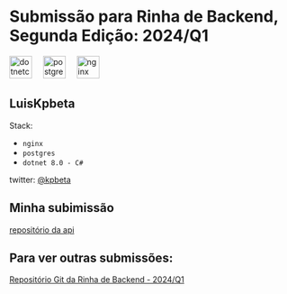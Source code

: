 # Submissão para Rinha de Backend, Segunda Edição: 2024/Q1

<img src="https://cdn.jsdelivr.net/gh/devicons/devicon/icons/dotnetcore/dotnetcore-original.svg" height="40" alt="dotnetcore logo"  />
<img width="12" />
<img src="https://cdn.jsdelivr.net/gh/devicons/devicon/icons/postgresql/postgresql-original.svg" height="40" alt="postgresql logo"  />
<img width="12" />
<img src="https://cdn.jsdelivr.net/gh/devicons/devicon/icons/nginx/nginx-original.svg" height="40" alt="nginx logo"  />


## LuisKpbeta
Stack:
- `nginx` 
- `postgres` 
- `dotnet 8.0 - C#`

twitter: [@kpbeta](https://twitter.com/kpbeta)

## Minha subimissão
[repositório da api](https://github.com/LuisKpBeta/rinha-de-backend-2024-submission)
## Para ver outras submissões:
[Repositório Git da Rinha de Backend - 2024/Q1](https://github.com/zanfranceschi/rinha-de-backend-2024-q1)


